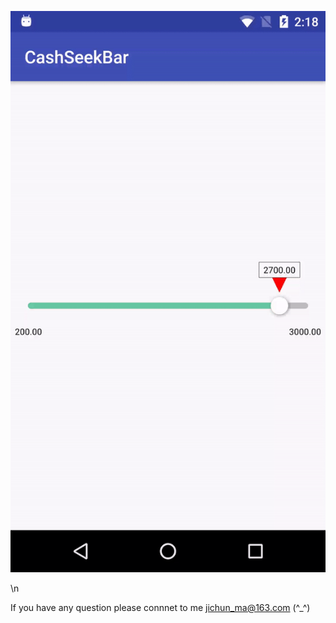 ![Image](https://github.com/JichunMa/CashSeekBar/blob/master/ezgif-2-786af347a8.gif)

\n

If you have any question please connnet to me jichun_ma@163.com (^_^)
